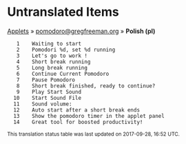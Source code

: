 # Untranslated Items
[Applets](../../../README.md) &#187; [pomodoro@gregfreeman.org](../README.md) &#187; **Polish (pl)**

       1	Waiting to start
       2	Pomodori %d, set %d running
       3	Let's go to work !
       4	Short break running
       5	Long break running
       6	Continue Current Pomodoro
       7	Pause Pomodoro
       8	Short break finished, ready to continue?
       9	Play Start Sound
      10	Start Sound File 
      11	Sound volume:  
      12	Auto start after a short break ends
      13	Show the pomodoro timer in the applet panel
      14	Great tool for boosted productivity!

<sup>This translation status table was last updated on 2017-09-28, 16:52 UTC.</sup>

